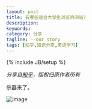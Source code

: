 ```yaml
---
layout: post
title: 有哪些适合大学生浏览的网站?
description: 
keywords: 
category: 分享
tagline: --our story
tags: [知乎,知识分享,英语学习]
---
```

{% include JB/setup %}

*分享自[知乎](http://www.zhihu.com/question/20822713)，版权归原作者所有*

杀器来了。

![image](http://class.jackiekuo.com/images/20140518001.jpg)